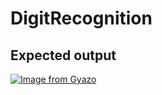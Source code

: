 # DigitRecognition

## Expected output
[![Image from Gyazo](https://i.gyazo.com/e8c8a62b23b71be982dd30a711a86e09.png)](https://gyazo.com/e8c8a62b23b71be982dd30a711a86e09)
